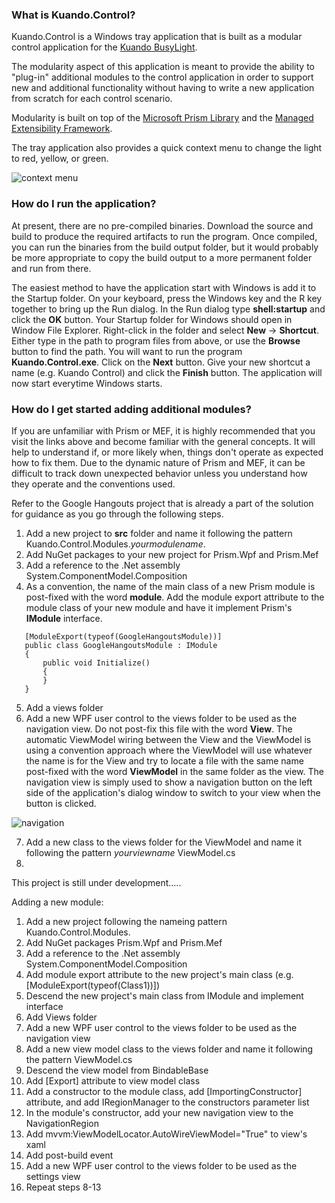### What is Kuando.Control?

Kuando.Control is a Windows tray application that is built as a modular control application for the [Kuando BusyLight](http://www.plenom.com/products/kuando-busylight-uc-for-skype4b-lync-cisco-jabber-more/).

The modularity aspect of this application is meant to provide the ability to "plug-in" additional modules to the control application in order to support new and additional functionality without having
to write a new application from scratch for each control scenario.

Modularity is built on top of the [Microsoft Prism Library](https://msdn.microsoft.com/en-us/library/gg406140.aspx) and the [Managed Extensibility Framework](https://docs.microsoft.com/en-us/dotnet/framework/mef/).

The tray application also provides a quick context menu to change the light to red, yellow, or green.

<img src="https://brightwavepartners.blob.core.windows.net/kuando-control/contextmenu.png" alt="context menu">

### How do I run the application?

At present, there are no pre-compiled binaries. Download the source and build to produce the required artifacts to run the program. Once compiled, you can run the binaries from the build output folder,
but it would probably be more appropriate to copy the build output to a more permanent folder and run from there.

The easiest method to have the application start with Windows is add it to the Startup folder. On your keyboard, press the Windows key and the R key together to bring up the Run dialog. In the Run dialog
type **shell:startup** and click the **OK** button. Your Startup folder for Windows should open in Window File Explorer. Right-click in the folder and select **New** -> **Shortcut**. Either type in the
path to program files from above, or use the **Browse** button to find the path. You will want to run the program **Kuando.Control.exe**. Click on the **Next** button. Give your new shortcut a name
(e.g. Kuando Control) and click the **Finish** button. The application will now start everytime Windows starts.

### How do I get started adding additional modules?

If you are unfamiliar with Prism or MEF, it is highly recommended that you visit the links above and become familiar with the general concepts. It will help to understand if, or more likely when, things
don't operate as expected how to fix them. Due to the dynamic nature of Prism and MEF, it can be difficult to track down unexpected behavior unless you understand how they operate and the conventions used.

Refer to the Google Hangouts project that is already a part of the solution for guidance as you go through the following steps.

1. Add a new project to **src** folder and name it following the pattern Kuando.Control.Modules._yourmodulename_.
2. Add NuGet packages to your new project for  Prism.Wpf and Prism.Mef
3. Add a reference to the .Net assembly System.ComponentModel.Composition
4. As a convention, the name of the main class of a new Prism module is post-fixed with the word **module**. Add the module export attribute to the module class of your new module and have it implement Prism's **IModule** interface.

```
   [ModuleExport(typeof(GoogleHangoutsModule))]
   public class GoogleHangoutsModule : IModule
   {
       public void Initialize()
       {
       }
   }
```
5. Add a views folder
6. Add a new WPF user control to the views folder to be used as the navigation view. Do not post-fix this file with the word **View**. The automatic ViewModel wiring between the View and the ViewModel is using a convention approach where the ViewModel will use whatever the name is for the View and try to locate a file with the same name post-fixed with the word **ViewModel** in the same folder as the view. The navigation view is simply used to show a navigation button on the left side of the application's dialog window to switch to your view when the button is clicked.

<img src="https://brightwavepartners.blob.core.windows.net/kuando-control/navigation.png" alt="navigation">

7. Add a new class to the views folder for the ViewModel and name it following the pattern _yourviewname_ ViewModel.cs
8. 


This project is still under development.....

Adding a new module:
1. Add a new project following the nameing pattern Kuando.Control.Modules.<modulename>
2. Add NuGet packages Prism.Wpf and Prism.Mef
3. Add a reference to the .Net assembly System.ComponentModel.Composition
4. Add module export attribute to the new project's main class (e.g. [ModuleExport(typeof(Class1))])
5. Descend the new project's main class from IModule and implement interface
6. Add Views folder
7. Add a new WPF user control to the views folder to be used as the navigation view
8. Add a new view model class to the views folder and name it following the pattern <viewname>ViewModel.cs
9. Descend the view model from BindableBase
10. Add [Export] attribute to view model class
11. Add a constructor to the module class, add [ImportingConstructor] attribute, and add IRegionManager to the constructors parameter list
12. In the module's constructor, add your new navigation view to the NavigationRegion
13. Add mvvm:ViewModelLocator.AutoWireViewModel="True" to view's xaml
14. Add post-build event
15. Add a new WPF user control to the views folder to be used as the settings view
16. Repeat steps 8-13
